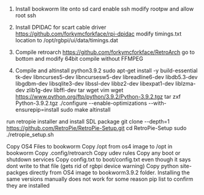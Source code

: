 1. Install bookworm lite onto sd card
enable ssh
modify rootpw and allow root ssh

2. Install DPIDAC for scart cable driver
https://github.com/forkymcforkface/rpi-dpidac
modify timings.txt location to /opt/rgbpi/ui/data/timings.dat

3. Compile retroarch
https://github.com/forkymcforkface/RetroArch
go to bottom and modify 64bit compile without FFMPEG

4. Compile and altinstall python3.9.2
sudo apt-get install -y build-essential tk-dev libncurses5-dev libncursesw5-dev libreadline6-dev libdb5.3-dev libgdbm-dev libsqlite3-dev libssl-dev libbz2-dev libexpat1-dev liblzma-dev zlib1g-dev libffi-dev tar wget vim
wget https://www.python.org/ftp/python/3.9.2/Python-3.9.2.tgz
tar zxf Python-3.9.2.tgz
./configure --enable-optimizations --with-ensurepip=install
sudo make altinstall

run retropie installer and install SDL package
git clone --depth=1 https://github.com/RetroPie/RetroPie-Setup.git
cd RetroPie-Setup
sudo ./retropie_setup.sh

Copy OS4 Files to bookworm
Copy /opt from os4 image to /opt in bookworm
Copy .config/retroarch
Copy udev rules
Copy any boot or shutdown services
Copy config.txt to boot/config.txt even though it says dont write to that file (gets rid of rgbpi device warning)
Copy python site-packges directly from OS4 image to bookworm3.9.2 folder. Installing the same versions manually does not work for some reason
pip list to confirm they are installed
